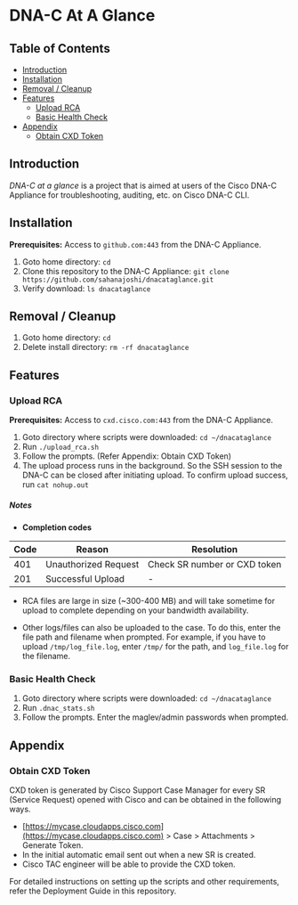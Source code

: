 # DNA-C At A Glance

## Table of Contents

  - [Introduction](#introduction)
  - [Installation](#installation)
  - [Removal / Cleanup](#removal--cleanup)
  - [Features](#features)
    - [Upload RCA](#upload-rca)
    - [Basic Health Check](#basic-health-check)
  - [Appendix](#appendix)
    - [Obtain CXD Token](#obtain-cxd-token)

## Introduction

_DNA-C at a glance_ is a project that is aimed at users of the Cisco DNA-C Appliance for troubleshooting, auditing, etc. on Cisco DNA-C CLI.

## Installation

**Prerequisites:** Access to `github.com:443` from the DNA-C Appliance.

1. Goto home directory: `cd`
1. Clone this repository to the DNA-C Appliance: `git clone https://github.com/sahanajoshi/dnacataglance.git`
1. Verify download: `ls dnacataglance`

## Removal / Cleanup

1. Goto home directory: `cd`
1. Delete install directory: `rm -rf dnacataglance`


## Features

### Upload RCA

**Prerequisites:** Access to `cxd.cisco.com:443` from the DNA-C Appliance.

1. Goto directory where scripts were downloaded: `cd ~/dnacataglance`
2. Run `./upload_rca.sh`
3. Follow the prompts. (Refer Appendix: Obtain CXD Token)
4. The upload process runs in the background. So the SSH session to the DNA-C can be closed after initiating upload. To confirm upload success, run `cat nohup.out`

##### Notes
* **Completion codes**

| Code | Reason               | Resolution                   |
| ---- | -------------------- | ---------------------------- |
| 401  | Unauthorized Request | Check SR number or CXD token |
| 201  | Successful Upload    | -                            |

* RCA files are large in size (~300-400 MB) and will take sometime for upload to complete depending on your bandwidth availability.

* Other logs/files can also be uploaded to the case. To do this, enter the file path and filename when prompted. For example, if you have to upload `/tmp/log_file.log`, enter `/tmp/` for the path, and `log_file.log` for the filename.

### Basic Health Check

1. Goto directory where scripts were downloaded: `cd ~/dnacataglance`
2. Run `.dnac_stats.sh`
3. Follow the prompts. Enter the maglev/admin passwords when prompted.

## Appendix
### Obtain CXD Token

CXD token is generated by Cisco Support Case Manager for every SR (Service Request) opened with Cisco and can be obtained in the following ways.
* [https://mycase.cloudapps.cisco.com](https://mycase.cloudapps.cisco.com) > Case > Attachments > Generate Token.
* In the initial automatic email sent out when a new SR is created.
* Cisco TAC engineer will be able to provide the CXD token.

For detailed instructions on setting up the scripts and other requirements, refer the Deployment Guide in this repository.